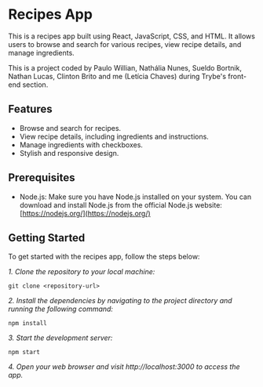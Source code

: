 # Recipes App

This is a recipes app built using React, JavaScript, CSS, and HTML. It allows users to browse and search for various recipes, view recipe details, and manage ingredients.

This is a project coded by Paulo Willian, Nathália Nunes, Sueldo Bortnik, Nathan Lucas, Clinton Brito and me (Letícia Chaves) during Trybe's front-end section.

## Features

- Browse and search for recipes.
- View recipe details, including ingredients and instructions.
- Manage ingredients with checkboxes.
- Stylish and responsive design.

## Prerequisites

- Node.js: Make sure you have Node.js installed on your system. You can download and install Node.js from the official Node.js website: [https://nodejs.org/](https://nodejs.org/)

## Getting Started

To get started with the recipes app, follow the steps below:

*1. Clone the repository to your local machine:*

```shell
git clone <repository-url>
```

*2. Install the dependencies by navigating to the project directory and running the following command:*
```shell
npm install
```
*3. Start the development server:*
```shell
npm start
```
*4. Open your web browser and visit http://localhost:3000 to access the app.*
